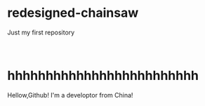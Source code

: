 # redesigned-chainsaw
Just my first repository

\
hhhhhhhhhhhhhhhhhhhhhhhhh
=======

Hellow,Github!
I'm a developtor from China!

